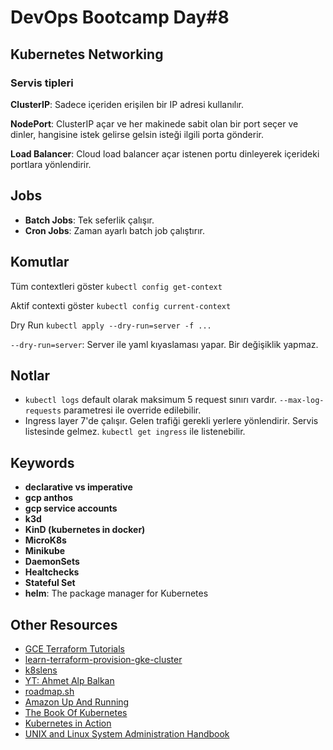 # DevOps Bootcamp Day#8

## Kubernetes Networking

### Servis tipleri
**ClusterIP**: Sadece içeriden erişilen bir IP adresi kullanılır.

**NodePort**: ClusterIP açar ve her makinede sabit olan bir port seçer ve dinler, hangisine istek gelirse gelsin isteği ilgili porta gönderir.

**Load Balancer**: Cloud load balancer açar istenen portu dinleyerek içerideki portlara yönlendirir.

## Jobs
* **Batch Jobs**: Tek seferlik çalışır.
* **Cron Jobs**: Zaman ayarlı batch job çalıştırır.

## Komutlar
Tüm contextleri göster
`kubectl config get-context`

Aktif contexti göster
`kubectl config current-context`

Dry Run
`kubectl apply --dry-run=server -f ...`

`--dry-run=server`: Server ile yaml kıyaslaması yapar. Bir değişiklik yapmaz.

## Notlar
* `kubectl logs` default olarak maksimum 5 request sınırı vardır. `--max-log-requests` parametresi ile override edilebilir.
* Ingress layer 7'de çalışır. Gelen trafiği gerekli yerlere yönlendirir. Servis listesinde gelmez. `kubectl get ingress` ile listenebilir.

## Keywords
* **declarative vs imperative**
* **gcp anthos**
* **gcp service accounts**
* **k3d**
* **KinD (kubernetes in docker)**
* **MicroK8s**
* **Minikube**
* **DaemonSets**
* **Healtchecks**
* **Stateful Set**
* **helm**: The package manager for Kubernetes

## Other Resources
* [GCE Terraform Tutorials](https://learn.hashicorp.com/tutorials/terraform/gke)
* [learn-terraform-provision-gke-cluster](https://github.com/hashicorp/learn-terraform-provision-gke-cluster/blob/main/vpc.tf)
* [k8slens](https://k8slens.dev)
* [YT: Ahmet Alp Balkan](https://www.youtube.com/c/ahmetb)
* [roadmap.sh](https://roadmap.sh/devops)
* [Amazon Up And Running](https://www.oreilly.com/library/view/kubernetes-up-and/9781098110192/)
* [The Book Of Kubernetes](https://www.oreilly.com/library/view/the-book-of/9781098141394/)
* [Kubernetes in Action](https://www.oreilly.com/library/view/kubernetes-in-action/9781617293726/)
* [UNIX and Linux System Administration Handbook](https://www.amazon.com/UNIX-Linux-System-Administration-Handbook/dp/0131480057)